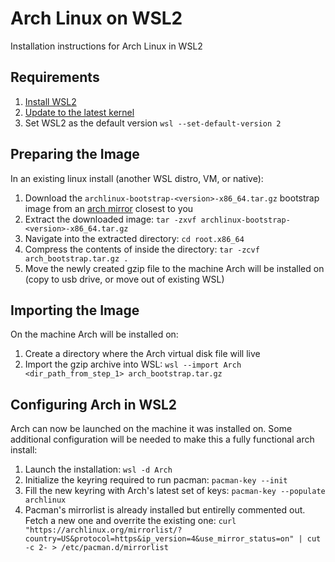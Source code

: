 # Arch Linux on WSL2
Installation instructions for Arch Linux in WSL2

## Requirements
1) [Install WSL2](https://docs.microsoft.com/en-us/windows/wsl/install-win10)
2) [Update to the latest kernel](https://wslstorestorage.blob.core.windows.net/wslblob/wsl_update_x64.msi])
3) Set WSL2 as the default version `wsl --set-default-version 2`

## Preparing the Image
In an existing linux install (another WSL distro, VM, or native):
1) Download the `archlinux-bootstrap-<version>-x86_64.tar.gz` bootstrap image from an [arch mirror](https://archlinux.org/download/) closest to you
2) Extract the downloaded image: `tar -zxvf archlinux-bootstrap-<version>-x86_64.tar.gz`
3) Navigate into the extracted directory: `cd root.x86_64`
4) Compress the contents of inside the directory: `tar -zcvf arch_bootstrap.tar.gz .`
5) Move the newly created gzip file to the machine Arch will be installed on (copy to usb drive, or move out of existing WSL)

## Importing the Image
On the machine Arch will be installed on:
1) Create a directory where the Arch virtual disk file will live
2) Import the gzip archive into WSL: `wsl --import Arch <dir_path_from_step_1> arch_bootstrap.tar.gz`

## Configuring Arch in WSL2
Arch can now be launched on the machine it was installed on. Some additional configuration will be needed to make this a fully functional arch install:
1) Launch the installation: `wsl -d Arch`
2) Initialize the keyring required to run pacman: `pacman-key --init`
3) Fill the new keyring with Arch's latest set of keys: `pacman-key --populate archlinux`
4) Pacman's mirrorlist is already installed but entirelly commented out. Fetch a new one and overrite the existing one: `curl "https://archlinux.org/mirrorlist/?country=US&protocol=https&ip_version=4&use_mirror_status=on" | cut -c 2- > /etc/pacman.d/mirrorlist`
